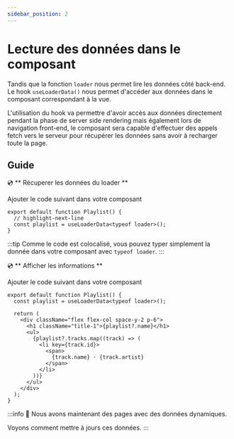 ```yaml
---
sidebar_position: 2
---
```


# Lecture des données dans le composant

Tandis que la fonction `loader` nous permet lire les données côté back-end. Le hook `useLoaderData()` nous permet d'accéder aux données dans le composant correspondant à la vue.

L'utilisation du hook va permettre d'avoir accès aux données directement pendant la phase de server side rendering mais également lors de navigation front-end, le composant sera capable d'effectuer des appels fetch vers le serveur pour récupérer les données sans avoir à recharger toute la page.

## Guide

💿 ** Récuperer les données du loader **

Ajouter le code suivant dans votre composant

```tsx title="app/routes/_layout.playlists.$id.tsx"
export default function Playlist() {
  // highlight-next-line
  const playlist = useLoaderData<typeof loader>();
}
```

:::tip
Comme le code est colocalisé, vous pouvez typer simplement la donnée dans votre composant avec `typeof loader`.
:::

💿 ** Afficher les informations **

Ajouter le code suivant dans votre composant

```tsx title="app/routes/_layout.playlists.$id.tsx"
export default function Playlist() {
  const playlist = useLoaderData<typeof loader>();

  return (
    <div className="flex flex-col space-y-2 p-6">
      <h1 className="title-1">{playlist?.name}</h1>
      <ul>
        {playlist?.tracks.map((track) => (
          <li key={track.id}>
            <span>
              {track.name} · {track.artist}
            </span>
          </li>
        ))}
      </ul>
    </div>
  );
}
```

:::info 👏 Nous avons maintenant des pages avec des données dynamiques.

Voyons comment mettre à jours ces données.
:::
